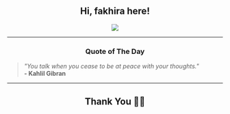 <h2 align="center"> Hi, fakhira here!</h2>

<p align="center">
<a href="https://github.com/fakhiralkda" alt="github streak"><img src="https://dvst-streak.herokuapp.com/?user=fakhiralkda&theme=tokyonight&fire=DD472C"></a>
</p>

<hr>
<h3 align="center">Quote of The Day</h3>
<p align="center">
<blockquote>
<i>"You talk when you cease to be at peace with your thoughts."</i>
<br>
<b>- Kahlil Gibran</b>
</blockquote>
</p>


<hr>
<h2 align="center">Thank You 🙏🏼</h2>

